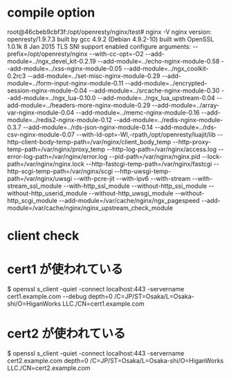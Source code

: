 # compile option
root@46cbeb9cbf3f:/opt/openresty/nginx/test# nginx -V
nginx version: openresty/1.9.7.3
built by gcc 4.9.2 (Debian 4.9.2-10)
built with OpenSSL 1.0.1k 8 Jan 2015
TLS SNI support enabled
configure arguments: --prefix=/opt/openresty/nginx --with-cc-opt=-O2 --add-module=../ngx_devel_kit-0.2.19 --add-module=../echo-nginx-module-0.58 --add-module=../xss-nginx-module-0.05 --add-module=../ngx_coolkit-0.2rc3 --add-module=../set-misc-nginx-module-0.29 --add-module=../form-input-nginx-module-0.11 --add-module=../encrypted-session-nginx-module-0.04 --add-module=../srcache-nginx-module-0.30 --add-module=../ngx_lua-0.10.0 --add-module=../ngx_lua_upstream-0.04 --add-module=../headers-more-nginx-module-0.29 --add-module=../array-var-nginx-module-0.04 --add-module=../memc-nginx-module-0.16 --add-module=../redis2-nginx-module-0.12 --add-module=../redis-nginx-module-0.3.7 --add-module=../rds-json-nginx-module-0.14 --add-module=../rds-csv-nginx-module-0.07 --with-ld-opt=-Wl,-rpath,/opt/openresty/luajit/lib --http-client-body-temp-path=/var/nginx/client_body_temp --http-proxy-temp-path=/var/nginx/proxy_temp --http-log-path=/var/nginx/access.log --error-log-path=/var/nginx/error.log --pid-path=/var/nginx/nginx.pid --lock-path=/var/nginx/nginx.lock --http-fastcgi-temp-path=/var/nginx/fastcgi --http-scgi-temp-path=/var/nginx/scgi --http-uwsgi-temp-path=/var/nginx/uwsgi --with-pcre-jit --with-ipv6 --with-stream --with-stream_ssl_module --with-http_ssl_module --without-http_ssi_module --without-http_userid_module --without-http_uwsgi_module --without-http_scgi_module --add-module=/var/cache/nginx/ngx_pagespeed --add-module=/var/cache/nginx/nginx_upstream_check_module



# client check
# cert1 が使われている
$ openssl s_client -quiet -connect localhost:443 -servername cert1.example.com --debug
depth=0 /C=JP/ST=Osaka/L=Osaka-shi/O=HiganWorks LLC./CN=cert1.example.com

# cert2 が使われている
$ openssl s_client -quiet -connect localhost:443 -servername cert2.example.com
depth=0 /C=JP/ST=Osaka/L=Osaka-shi/O=HiganWorks LLC./CN=cert2.example.com